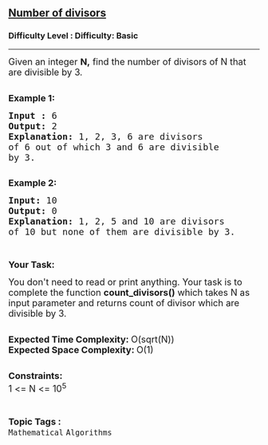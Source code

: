 <h2><a href="https://www.geeksforgeeks.org/problems/number-of-divisors1631/1">Number of divisors</a></h2><h3>Difficulty Level : Difficulty: Basic</h3><hr><div class="problems_problem_content__Xm_eO"><p><span style="font-size:18px">Given&nbsp;an integer <strong>N,</strong> find&nbsp;the number of divisors of N that are divisible by 3.</span><br>
&nbsp;</p>

<p><span style="font-size:18px"><strong>Example 1:</strong></span></p>

<pre><span style="font-size:18px"><strong>Input : </strong>6
<strong>Output: </strong>2
<strong>Explanation: </strong>1, 2, 3, 6 are divisors 
of 6 out of which 3 and 6 are divisible 
by 3.
</span>
</pre>

<p><span style="font-size:18px"><strong>Example 2:</strong></span></p>

<pre><span style="font-size:18px"><strong>Input: </strong>10
<strong>Output: </strong>0
<strong>Explanation: </strong>1, 2, 5 and 10 are divisors 
of 10 but none of them are divisible by 3.</span>
</pre>

<p>&nbsp;</p>

<p><span style="font-size:18px"><strong>Your Task:</strong></span></p>

<p><span style="font-size:18px">You don't need to read or print anything. Your task is to complete the function&nbsp;<strong>count_divisors()</strong>&nbsp;which takes N as input parameter and returns count of divisor which are divisible by 3.</span><br>
&nbsp;</p>

<p><span style="font-size:18px"><strong>Expected Time Complexity:&nbsp;</strong>O(sqrt(N))<br>
<strong>Expected Space Complexity: </strong>O(1)</span><br>
&nbsp;</p>

<p><span style="font-size:18px"><strong>Constraints:</strong><br>
1 &lt;= N &lt;= 10<sup>5</sup></span></p>
</div><br><p><span style=font-size:18px><strong>Topic Tags : </strong><br><code>Mathematical</code>&nbsp;<code>Algorithms</code>&nbsp;